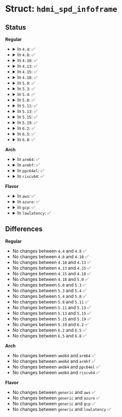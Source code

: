 # Struct: <code>hdmi_spd_infoframe</code>

## Status
<b>Regular</b>
<ul>
<li>
<details>
<summary>In <code>4.4</code>: ✅</summary>

```c
struct hdmi_spd_infoframe {
    enum hdmi_infoframe_type type;
    unsigned char version;
    unsigned char length;
    char vendor[8];
    char product[16];
    enum hdmi_spd_sdi sdi;
};
```
</details>
</li>
<li>
<details>
<summary>In <code>4.8</code>: ✅</summary>

```c
struct hdmi_spd_infoframe {
    enum hdmi_infoframe_type type;
    unsigned char version;
    unsigned char length;
    char vendor[8];
    char product[16];
    enum hdmi_spd_sdi sdi;
};
```
</details>
</li>
<li>
<details>
<summary>In <code>4.10</code>: ✅</summary>

```c
struct hdmi_spd_infoframe {
    enum hdmi_infoframe_type type;
    unsigned char version;
    unsigned char length;
    char vendor[8];
    char product[16];
    enum hdmi_spd_sdi sdi;
};
```
</details>
</li>
<li>
<details>
<summary>In <code>4.13</code>: ✅</summary>

```c
struct hdmi_spd_infoframe {
    enum hdmi_infoframe_type type;
    unsigned char version;
    unsigned char length;
    char vendor[8];
    char product[16];
    enum hdmi_spd_sdi sdi;
};
```
</details>
</li>
<li>
<details>
<summary>In <code>4.15</code>: ✅</summary>

```c
struct hdmi_spd_infoframe {
    enum hdmi_infoframe_type type;
    unsigned char version;
    unsigned char length;
    char vendor[8];
    char product[16];
    enum hdmi_spd_sdi sdi;
};
```
</details>
</li>
<li>
<details>
<summary>In <code>4.18</code>: ✅</summary>

```c
struct hdmi_spd_infoframe {
    enum hdmi_infoframe_type type;
    unsigned char version;
    unsigned char length;
    char vendor[8];
    char product[16];
    enum hdmi_spd_sdi sdi;
};
```
</details>
</li>
<li>
<details>
<summary>In <code>5.0</code>: ✅</summary>

```c
struct hdmi_spd_infoframe {
    enum hdmi_infoframe_type type;
    unsigned char version;
    unsigned char length;
    char vendor[8];
    char product[16];
    enum hdmi_spd_sdi sdi;
};
```
</details>
</li>
<li>
<details>
<summary>In <code>5.3</code>: ✅</summary>

```c
struct hdmi_spd_infoframe {
    enum hdmi_infoframe_type type;
    unsigned char version;
    unsigned char length;
    char vendor[8];
    char product[16];
    enum hdmi_spd_sdi sdi;
};
```
</details>
</li>
<li>
<details>
<summary>In <code>5.4</code>: ✅</summary>

```c
struct hdmi_spd_infoframe {
    enum hdmi_infoframe_type type;
    unsigned char version;
    unsigned char length;
    char vendor[8];
    char product[16];
    enum hdmi_spd_sdi sdi;
};
```
</details>
</li>
<li>
<details>
<summary>In <code>5.8</code>: ✅</summary>

```c
struct hdmi_spd_infoframe {
    enum hdmi_infoframe_type type;
    unsigned char version;
    unsigned char length;
    char vendor[8];
    char product[16];
    enum hdmi_spd_sdi sdi;
};
```
</details>
</li>
<li>
<details>
<summary>In <code>5.11</code>: ✅</summary>

```c
struct hdmi_spd_infoframe {
    enum hdmi_infoframe_type type;
    unsigned char version;
    unsigned char length;
    char vendor[8];
    char product[16];
    enum hdmi_spd_sdi sdi;
};
```
</details>
</li>
<li>
<details>
<summary>In <code>5.13</code>: ✅</summary>

```c
struct hdmi_spd_infoframe {
    enum hdmi_infoframe_type type;
    unsigned char version;
    unsigned char length;
    char vendor[8];
    char product[16];
    enum hdmi_spd_sdi sdi;
};
```
</details>
</li>
<li>
<details>
<summary>In <code>5.15</code>: ✅</summary>

```c
struct hdmi_spd_infoframe {
    enum hdmi_infoframe_type type;
    unsigned char version;
    unsigned char length;
    char vendor[8];
    char product[16];
    enum hdmi_spd_sdi sdi;
};
```
</details>
</li>
<li>
<details>
<summary>In <code>5.19</code>: ✅</summary>

```c
struct hdmi_spd_infoframe {
    enum hdmi_infoframe_type type;
    unsigned char version;
    unsigned char length;
    char vendor[8];
    char product[16];
    enum hdmi_spd_sdi sdi;
};
```
</details>
</li>
<li>
<details>
<summary>In <code>6.2</code>: ✅</summary>

```c
struct hdmi_spd_infoframe {
    enum hdmi_infoframe_type type;
    unsigned char version;
    unsigned char length;
    char vendor[8];
    char product[16];
    enum hdmi_spd_sdi sdi;
};
```
</details>
</li>
<li>
<details>
<summary>In <code>6.5</code>: ✅</summary>

```c
struct hdmi_spd_infoframe {
    enum hdmi_infoframe_type type;
    unsigned char version;
    unsigned char length;
    char vendor[8];
    char product[16];
    enum hdmi_spd_sdi sdi;
};
```
</details>
</li>
<li>
<details>
<summary>In <code>6.8</code>: ✅</summary>

```c
struct hdmi_spd_infoframe {
    enum hdmi_infoframe_type type;
    unsigned char version;
    unsigned char length;
    char vendor[8];
    char product[16];
    enum hdmi_spd_sdi sdi;
};
```
</details>
</li>
</ul>
<b>Arch</b>
<ul>
<li>
<details>
<summary>In <code>arm64</code>: ✅</summary>

```c
struct hdmi_spd_infoframe {
    enum hdmi_infoframe_type type;
    unsigned char version;
    unsigned char length;
    char vendor[8];
    char product[16];
    enum hdmi_spd_sdi sdi;
};
```
</details>
</li>
<li>
<details>
<summary>In <code>armhf</code>: ✅</summary>

```c
struct hdmi_spd_infoframe {
    enum hdmi_infoframe_type type;
    unsigned char version;
    unsigned char length;
    char vendor[8];
    char product[16];
    enum hdmi_spd_sdi sdi;
};
```
</details>
</li>
<li>
<details>
<summary>In <code>ppc64el</code>: ✅</summary>

```c
struct hdmi_spd_infoframe {
    enum hdmi_infoframe_type type;
    unsigned char version;
    unsigned char length;
    char vendor[8];
    char product[16];
    enum hdmi_spd_sdi sdi;
};
```
</details>
</li>
<li>
<details>
<summary>In <code>riscv64</code>: ✅</summary>

```c
struct hdmi_spd_infoframe {
    enum hdmi_infoframe_type type;
    unsigned char version;
    unsigned char length;
    char vendor[8];
    char product[16];
    enum hdmi_spd_sdi sdi;
};
```
</details>
</li>
</ul>
<b>Flavor</b>
<ul>
<li>
<details>
<summary>In <code>aws</code>: ✅</summary>

```c
struct hdmi_spd_infoframe {
    enum hdmi_infoframe_type type;
    unsigned char version;
    unsigned char length;
    char vendor[8];
    char product[16];
    enum hdmi_spd_sdi sdi;
};
```
</details>
</li>
<li>
<details>
<summary>In <code>azure</code>: ✅</summary>

```c
struct hdmi_spd_infoframe {
    enum hdmi_infoframe_type type;
    unsigned char version;
    unsigned char length;
    char vendor[8];
    char product[16];
    enum hdmi_spd_sdi sdi;
};
```
</details>
</li>
<li>
<details>
<summary>In <code>gcp</code>: ✅</summary>

```c
struct hdmi_spd_infoframe {
    enum hdmi_infoframe_type type;
    unsigned char version;
    unsigned char length;
    char vendor[8];
    char product[16];
    enum hdmi_spd_sdi sdi;
};
```
</details>
</li>
<li>
<details>
<summary>In <code>lowlatency</code>: ✅</summary>

```c
struct hdmi_spd_infoframe {
    enum hdmi_infoframe_type type;
    unsigned char version;
    unsigned char length;
    char vendor[8];
    char product[16];
    enum hdmi_spd_sdi sdi;
};
```
</details>
</li>
</ul>

## Differences
<b>Regular</b>
<ul>
<li>
No changes between <code>4.4</code> and <code>4.8</code> ✅
</li>
<li>
No changes between <code>4.8</code> and <code>4.10</code> ✅
</li>
<li>
No changes between <code>4.10</code> and <code>4.13</code> ✅
</li>
<li>
No changes between <code>4.13</code> and <code>4.15</code> ✅
</li>
<li>
No changes between <code>4.15</code> and <code>4.18</code> ✅
</li>
<li>
No changes between <code>4.18</code> and <code>5.0</code> ✅
</li>
<li>
No changes between <code>5.0</code> and <code>5.3</code> ✅
</li>
<li>
No changes between <code>5.3</code> and <code>5.4</code> ✅
</li>
<li>
No changes between <code>5.4</code> and <code>5.8</code> ✅
</li>
<li>
No changes between <code>5.8</code> and <code>5.11</code> ✅
</li>
<li>
No changes between <code>5.11</code> and <code>5.13</code> ✅
</li>
<li>
No changes between <code>5.13</code> and <code>5.15</code> ✅
</li>
<li>
No changes between <code>5.15</code> and <code>5.19</code> ✅
</li>
<li>
No changes between <code>5.19</code> and <code>6.2</code> ✅
</li>
<li>
No changes between <code>6.2</code> and <code>6.5</code> ✅
</li>
<li>
No changes between <code>6.5</code> and <code>6.8</code> ✅
</li>
</ul>
<b>Arch</b>
<ul>
<li>
No changes between <code>amd64</code> and <code>arm64</code> ✅
</li>
<li>
No changes between <code>amd64</code> and <code>armhf</code> ✅
</li>
<li>
No changes between <code>amd64</code> and <code>ppc64el</code> ✅
</li>
<li>
No changes between <code>amd64</code> and <code>riscv64</code> ✅
</li>
</ul>
<b>Flavor</b>
<ul>
<li>
No changes between <code>generic</code> and <code>aws</code> ✅
</li>
<li>
No changes between <code>generic</code> and <code>azure</code> ✅
</li>
<li>
No changes between <code>generic</code> and <code>gcp</code> ✅
</li>
<li>
No changes between <code>generic</code> and <code>lowlatency</code> ✅
</li>
</ul>
